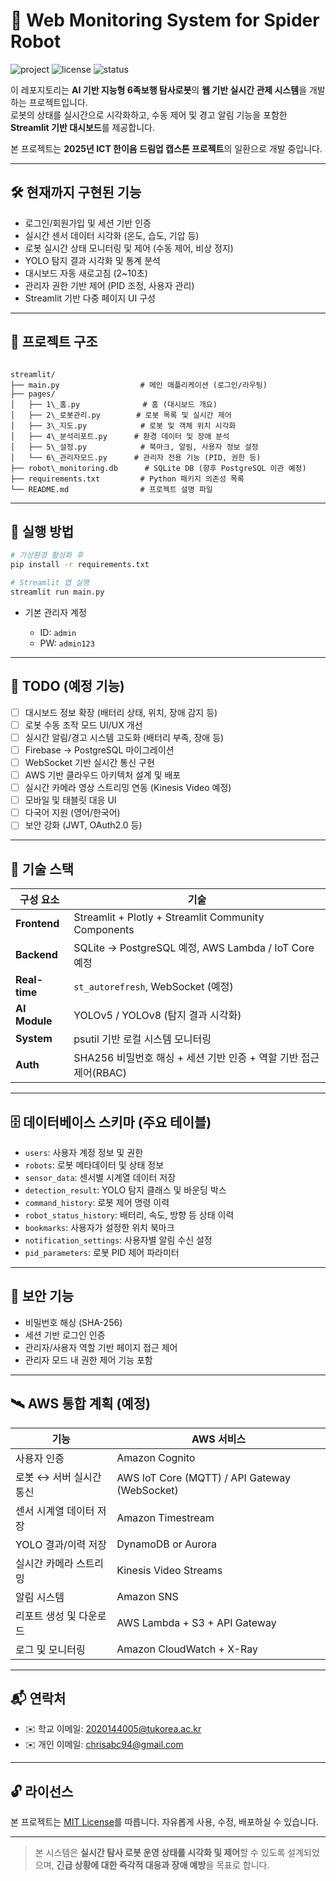 # 🤖 Web Monitoring System for Spider Robot

![project](https://img.shields.io/badge/Project-Spider%20Robot-blue.svg)
![license](https://img.shields.io/badge/License-MIT-green.svg)
![status](https://img.shields.io/badge/Status-In%20Development-yellow.svg)

이 레포지토리는 **AI 기반 지능형 6족보행 탐사로봇**의 **웹 기반 실시간 관제 시스템**을 개발하는 프로젝트입니다.  
로봇의 상태를 실시간으로 시각화하고, 수동 제어 및 경고 알림 기능을 포함한 **Streamlit 기반 대시보드**를 제공합니다.

본 프로젝트는 **2025년 ICT 한이음 드림업 캡스톤 프로젝트**의 일환으로 개발 중입니다.

---

## 🛠️ 현재까지 구현된 기능

- 로그인/회원가입 및 세션 기반 인증
- 실시간 센서 데이터 시각화 (온도, 습도, 기압 등)
- 로봇 실시간 상태 모니터링 및 제어 (수동 제어, 비상 정지)
- YOLO 탐지 결과 시각화 및 통계 분석
- 대시보드 자동 새로고침 (2~10초)
- 관리자 권한 기반 제어 (PID 조정, 사용자 관리)
- Streamlit 기반 다중 페이지 UI 구성

---

## 📁 프로젝트 구조

```

streamlit/
├── main.py                  # 메인 애플리케이션 (로그인/라우팅)
├── pages/
│   ├── 1\_홈.py              # 홈 (대시보드 개요)
│   ├── 2\_로봇관리.py        # 로봇 목록 및 실시간 제어
│   ├── 3\_지도.py            # 로봇 및 객체 위치 시각화
│   ├── 4\_분석리포트.py      # 환경 데이터 및 장애 분석
│   ├── 5\_설정.py            # 북마크, 알림, 사용자 정보 설정
│   └── 6\_관리자모드.py      # 관리자 전용 기능 (PID, 권한 등)
├── robot\_monitoring.db      # SQLite DB (향후 PostgreSQL 이관 예정)
├── requirements.txt         # Python 패키지 의존성 목록
└── README.md                # 프로젝트 설명 파일

````

---

## 🚀 실행 방법

```bash
# 가상환경 활성화 후
pip install -r requirements.txt

# Streamlit 앱 실행
streamlit run main.py
````

* 기본 관리자 계정

  * ID: `admin`
  * PW: `admin123`

---

## 📌 TODO (예정 기능)

* [ ] 대시보드 정보 확장 (배터리 상태, 위치, 장애 감지 등)
* [ ] 로봇 수동 조작 모드 UI/UX 개선
* [ ] 실시간 알림/경고 시스템 고도화 (배터리 부족, 장애 등)
* [ ] Firebase → PostgreSQL 마이그레이션
* [ ] WebSocket 기반 실시간 통신 구현
* [ ] AWS 기반 클라우드 아키텍처 설계 및 배포
* [ ] 실시간 카메라 영상 스트리밍 연동 (Kinesis Video 예정)
* [ ] 모바일 및 태블릿 대응 UI
* [ ] 다국어 지원 (영어/한국어)
* [ ] 보안 강화 (JWT, OAuth2.0 등)

---

## 🔧 기술 스택

| 구성 요소         | 기술                                                  |
| ------------- | --------------------------------------------------- |
| **Frontend**  | Streamlit + Plotly + Streamlit Community Components |
| **Backend**   | SQLite → PostgreSQL 예정, AWS Lambda / IoT Core 예정    |
| **Real-time** | `st_autorefresh`, WebSocket (예정)                    |
| **AI Module** | YOLOv5 / YOLOv8 (탐지 결과 시각화)                         |
| **System**    | psutil 기반 로컬 시스템 모니터링                               |
| **Auth**      | SHA256 비밀번호 해싱 + 세션 기반 인증 + 역할 기반 접근 제어(RBAC)       |

---

## 🗄️ 데이터베이스 스키마 (주요 테이블)

* `users`: 사용자 계정 정보 및 권한
* `robots`: 로봇 메타데이터 및 상태 정보
* `sensor_data`: 센서별 시계열 데이터 저장
* `detection_result`: YOLO 탐지 클래스 및 바운딩 박스
* `command_history`: 로봇 제어 명령 이력
* `robot_status_history`: 배터리, 속도, 방향 등 상태 이력
* `bookmarks`: 사용자가 설정한 위치 북마크
* `notification_settings`: 사용자별 알림 수신 설정
* `pid_parameters`: 로봇 PID 제어 파라미터

---

## 🔐 보안 기능

* 비밀번호 해싱 (SHA-256)
* 세션 기반 로그인 인증
* 관리자/사용자 역할 기반 페이지 접근 제어
* 관리자 모드 내 권한 제어 기능 포함

---

## 🛰️ AWS 통합 계획 (예정)

| 기능             | AWS 서비스                                       |
| -------------- | --------------------------------------------- |
| 사용자 인증         | Amazon Cognito                                |
| 로봇 ↔ 서버 실시간 통신 | AWS IoT Core (MQTT) / API Gateway (WebSocket) |
| 센서 시계열 데이터 저장  | Amazon Timestream                             |
| YOLO 결과/이력 저장  | DynamoDB or Aurora                            |
| 실시간 카메라 스트리밍   | Kinesis Video Streams                         |
| 알림 시스템         | Amazon SNS                                    |
| 리포트 생성 및 다운로드  | AWS Lambda + S3 + API Gateway                 |
| 로그 및 모니터링      | Amazon CloudWatch + X-Ray                     |

---

## 📬 연락처

* ✉️ 학교 이메일: [2020144005@tukorea.ac.kr](mailto:2020144005@tukorea.ac.kr)
* ✉️ 개인 이메일: [chrisabc94@gmail.com](mailto:chrisabc94@gmail.com)

---

## 🔓 라이선스

본 프로젝트는 [MIT License](LICENSE)를 따릅니다. 자유롭게 사용, 수정, 배포하실 수 있습니다.

---

> 본 시스템은 **실시간 탐사 로봇 운영 상태를 시각화 및 제어**할 수 있도록 설계되었으며,
> **긴급 상황에 대한 즉각적 대응과 장애 예방**을 목표로 합니다.

```